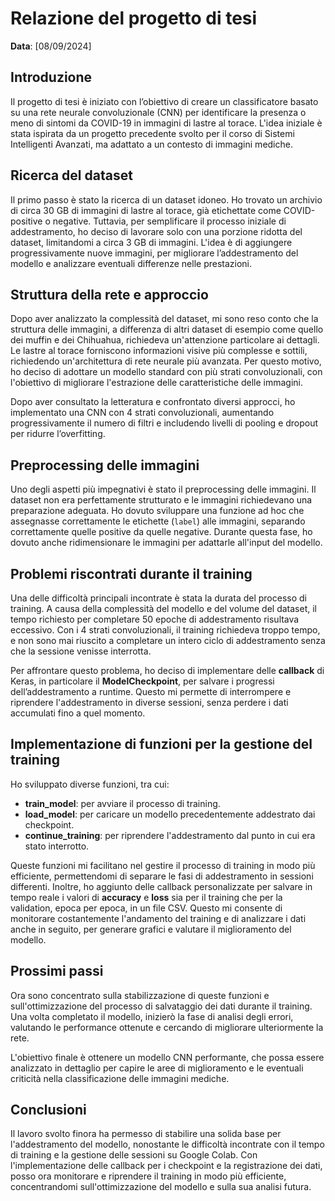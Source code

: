 # Relazione del progetto di tesi

**Data**: [08/09/2024]  


## Introduzione
Il progetto di tesi è iniziato con l’obiettivo di creare un classificatore basato su una rete neurale convoluzionale (CNN) per identificare la presenza o meno di sintomi da COVID-19 in immagini di lastre al torace. L'idea iniziale è stata ispirata da un progetto precedente svolto per il corso di Sistemi Intelligenti Avanzati, ma adattato a un contesto di immagini mediche.

## Ricerca del dataset
Il primo passo è stato la ricerca di un dataset idoneo. Ho trovato un archivio di circa 30 GB di immagini di lastre al torace, già etichettate come COVID-positive o negative. Tuttavia, per semplificare il processo iniziale di addestramento, ho deciso di lavorare solo con una porzione ridotta del dataset, limitandomi a circa 3 GB di immagini. L'idea è di aggiungere progressivamente nuove immagini, per migliorare l’addestramento del modello e analizzare eventuali differenze nelle prestazioni.

## Struttura della rete e approccio
Dopo aver analizzato la complessità del dataset, mi sono reso conto che la struttura delle immagini, a differenza di altri dataset di esempio come quello dei muffin e dei Chihuahua, richiedeva un'attenzione particolare ai dettagli. Le lastre al torace forniscono informazioni visive più complesse e sottili, richiedendo un'architettura di rete neurale più avanzata. Per questo motivo, ho deciso di adottare un modello standard con più strati convoluzionali, con l'obiettivo di migliorare l'estrazione delle caratteristiche delle immagini.

Dopo aver consultato la letteratura e confrontato diversi approcci, ho implementato una CNN con 4 strati convoluzionali, aumentando progressivamente il numero di filtri e includendo livelli di pooling e dropout per ridurre l’overfitting.

## Preprocessing delle immagini
Uno degli aspetti più impegnativi è stato il preprocessing delle immagini. Il dataset non era perfettamente strutturato e le immagini richiedevano una preparazione adeguata. Ho dovuto sviluppare una funzione ad hoc che assegnasse correttamente le etichette (`label`) alle immagini, separando correttamente quelle positive da quelle negative. Durante questa fase, ho dovuto anche ridimensionare le immagini per adattarle all'input del modello.

## Problemi riscontrati durante il training
Una delle difficoltà principali incontrate è stata la durata del processo di training. A causa della complessità del modello e del volume del dataset, il tempo richiesto per completare 50 epoche di addestramento risultava eccessivo. Con i 4 strati convoluzionali, il training richiedeva troppo tempo, e non sono mai riuscito a completare un intero ciclo di addestramento senza che la sessione venisse interrotta.

Per affrontare questo problema, ho deciso di implementare delle **callback** di Keras, in particolare il **ModelCheckpoint**, per salvare i progressi dell’addestramento a runtime. Questo mi permette di interrompere e riprendere l'addestramento in diverse sessioni, senza perdere i dati accumulati fino a quel momento.

## Implementazione di funzioni per la gestione del training
Ho sviluppato diverse funzioni, tra cui:
- **train_model**: per avviare il processo di training.
- **load_model**: per caricare un modello precedentemente addestrato dai checkpoint.
- **continue_training**: per riprendere l'addestramento dal punto in cui era stato interrotto.

Queste funzioni mi facilitano nel gestire il processo di training in modo più efficiente, permettendomi di separare le fasi di addestramento in sessioni differenti. Inoltre, ho aggiunto delle callback personalizzate per salvare in tempo reale i valori di **accuracy** e **loss** sia per il training che per la validation, epoca per epoca, in un file CSV. Questo mi consente di monitorare costantemente l'andamento del training e di analizzare i dati anche in seguito, per generare grafici e valutare il miglioramento del modello.

## Prossimi passi
Ora sono concentrato sulla stabilizzazione di queste funzioni e sull'ottimizzazione del processo di salvataggio dei dati durante il training. Una volta completato il modello, inizierò la fase di analisi degli errori, valutando le performance ottenute e cercando di migliorare ulteriormente la rete.

L'obiettivo finale è ottenere un modello CNN performante, che possa essere analizzato in dettaglio per capire le aree di miglioramento e le eventuali criticità nella classificazione delle immagini mediche.

## Conclusioni
Il lavoro svolto finora ha permesso di stabilire una solida base per l'addestramento del modello, nonostante le difficoltà incontrate con il tempo di training e la gestione delle sessioni su Google Colab. Con l'implementazione delle callback per i checkpoint e la registrazione dei dati, posso ora monitorare e riprendere il training in modo più efficiente, concentrandomi sull'ottimizzazione del modello e sulla sua analisi futura.


